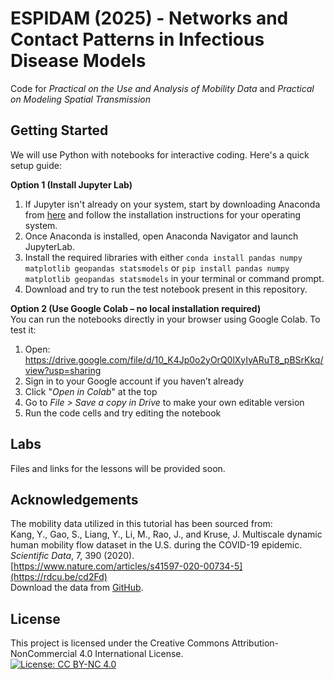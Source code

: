 # ESPIDAM (2025) - Networks and Contact Patterns in Infectious Disease Models
Code for *Practical on the Use and Analysis of Mobility Data* and *Practical on Modeling Spatial Transmission*

## Getting Started
We will use Python with notebooks for interactive coding. Here's a quick setup guide:

**Option 1 (Install Jupyter Lab)**  
1) If Jupyter isn't already on your system, start by downloading Anaconda from [here](https://www.anaconda.com/download) and follow the installation instructions for your operating system.  
2) Once Anaconda is installed, open Anaconda Navigator and launch JupyterLab.  
3) Install the required libraries with either `conda install pandas numpy matplotlib geopandas statsmodels` or `pip install pandas numpy matplotlib geopandas statsmodels` in your terminal or command prompt.
4) Download and try to run the test notebook present in this repository. 

**Option 2 (Use Google Colab – no local installation required)**  
You can run the notebooks directly in your browser using Google Colab. 
To test it:  
1)  Open: https://drive.google.com/file/d/10_K4Jp0o2yOrQ0lXyIyARuT8_pBSrKkq/view?usp=sharing  
2) Sign in to your Google account if you haven’t already 
3) Click "*Open in Colab*" at the top  
4) Go to *File > Save a copy in Drive* to make your own editable version  
5) Run the code cells and try editing the notebook

## Labs
Files and links for the lessons will be provided soon.  


## Acknowledgements
The mobility data utilized in this tutorial has been sourced from:  
Kang, Y., Gao, S., Liang, Y., Li, M., Rao, J., and Kruse, J. Multiscale dynamic human mobility flow dataset in the U.S. during the COVID-19 epidemic. *Scientific Data*, 7, 390 (2020).  
[https://www.nature.com/articles/s41597-020-00734-5](https://rdcu.be/cd2Fd)  
Download the data from [GitHub](https://github.com/GeoDS/COVID19USFlows).

## License
This project is licensed under the Creative Commons Attribution-NonCommercial 4.0 International License.  
[![License: CC BY-NC 4.0](https://licensebuttons.net/l/by-nc/4.0/88x31.png)](https://creativecommons.org/licenses/by-nc/4.0/)
